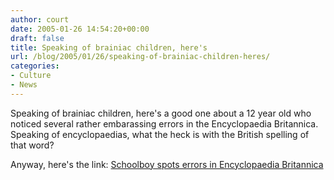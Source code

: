 ```yaml
---
author: court
date: 2005-01-26 14:54:20+00:00
draft: false
title: Speaking of brainiac children, here's
url: /blog/2005/01/26/speaking-of-brainiac-children-heres/
categories:
- Culture
- News
---
```


Speaking of brainiac children, here's a good one about a 12 year old who noticed several rather embarassing errors in the Encyclopaedia Britannica.  Speaking of encyclopaedias, what the heck is with the British spelling of that word?

Anyway, here's the link:
[Schoolboy spots errors in Encyclopaedia Britannica](http://education.guardian.co.uk/schools/story/0,5500,1399038,00.html?=rss)
